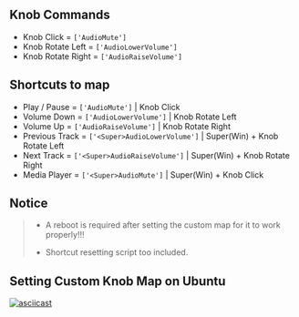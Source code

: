## Knob Commands
- Knob Click = ```['AudioMute']```
- Knob Rotate Left = ```['AudioLowerVolume']```
- Knob Rotate Right = ```['AudioRaiseVolume']```


## Shortcuts to map
- Play / Pause = ```['AudioMute']``` | Knob Click 
- Volume Down = ```['AudioLowerVolume']``` | Knob Rotate Left
- Volume Up = ```['AudioRaiseVolume']``` | Knob Rotate Right
- Previous Track = ```['<Super>AudioLowerVolume']``` | Super(Win) + Knob Rotate Left
- Next Track = ```['<Super>AudioRaiseVolume']``` | Super(Win) + Knob Rotate Right
- Media Player = ```['<Super>AudioMute']``` | Super(Win) + Knob Click

## Notice
>  - A reboot is required after setting the custom map for it to work properly!!!
>
> - Shortcut resetting script too included.
## Setting Custom Knob Map on Ubuntu 
[![asciicast](https://asciinema.org/a/6Ezy2esDnJFjn9SHBtKewWdI8.svg)](https://asciinema.org/a/6Ezy2esDnJFjn9SHBtKewWdI8)
